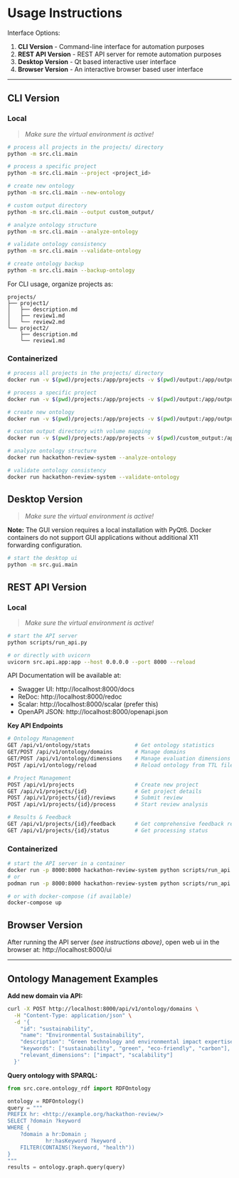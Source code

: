 # Usage Instructions

Interface Options:

1. **CLI Version** - Command-line interface for automation purposes
2. **REST API Version** - REST API server for remote automation purposes
3. **Desktop Version** - Qt based interactive user interface
4. **Browser Version** - An interactive browser based user interface

---

## CLI Version

### Local

> _Make sure the virtual environment is active!_

```bash
# process all projects in the projects/ directory
python -m src.cli.main

# process a specific project
python -m src.cli.main --project <project_id>

# create new ontology
python -m src.cli.main --new-ontology

# custom output directory
python -m src.cli.main --output custom_output/

# analyze ontology structure
python -m src.cli.main --analyze-ontology

# validate ontology consistency
python -m src.cli.main --validate-ontology

# create ontology backup
python -m src.cli.main --backup-ontology
```

For CLI usage, organize projects as:

```
projects/
├── project1/
│   ├── description.md
│   ├── review1.md
│   └── review2.md
└── project2/
    ├── description.md
    └── review1.md
```

### Containerized

```bash
# process all projects in the projects/ directory
docker run -v $(pwd)/projects:/app/projects -v $(pwd)/output:/app/output hackathon-review-system

# process a specific project
docker run -v $(pwd)/projects:/app/projects -v $(pwd)/output:/app/output hackathon-review-system --project ai-health-assistant

# create new ontology
docker run -v $(pwd)/projects:/app/projects -v $(pwd)/output:/app/output hackathon-review-system --new-ontology

# custom output directory with volume mapping
docker run -v $(pwd)/projects:/app/projects -v $(pwd)/custom_output:/app/output hackathon-review-system --output /app/output

# analyze ontology structure
docker run hackathon-review-system --analyze-ontology

# validate ontology consistency
docker run hackathon-review-system --validate-ontology
```

## Desktop Version

> _Make sure the virtual environment is active!_

**Note:** The GUI version requires a local installation with PyQt6. Docker containers do not support GUI applications without additional X11 forwarding configuration.

```bash
# start the desktop ui
python -m src.gui.main
```

## REST API Version

### Local

> _Make sure the virtual environment is active!_

```bash
# start the API server
python scripts/run_api.py

# or directly with uvicorn
uvicorn src.api.app:app --host 0.0.0.0 --port 8000 --reload
```

API Documentation will be available at:

- Swagger UI: http://localhost:8000/docs
- ReDoc: http://localhost:8000/redoc
- Scalar: http://localhost:8000/scalar (prefer this)
- OpenAPI JSON: http://localhost:8000/openapi.json

**Key API Endpoints**

```bash
# Ontology Management
GET /api/v1/ontology/stats              # Get ontology statistics
GET/POST /api/v1/ontology/domains       # Manage domains
GET/POST /api/v1/ontology/dimensions    # Manage evaluation dimensions
POST /api/v1/ontology/reload            # Reload ontology from TTL file

# Project Management
POST /api/v1/projects                   # Create new project
GET /api/v1/projects/{id}               # Get project details
POST /api/v1/projects/{id}/reviews      # Submit review
POST /api/v1/projects/{id}/process      # Start review analysis

# Results & Feedback
GET /api/v1/projects/{id}/feedback      # Get comprehensive feedback report
GET /api/v1/projects/{id}/status        # Get processing status
```

### Containerized

```bash
# start the API server in a container
docker run -p 8000:8000 hackathon-review-system python scripts/run_api.py
# or
podman run -p 8000:8000 hackathon-review-system python scripts/run_api.py

# or with docker-compose (if available)
docker-compose up
```

## Browser Version

After running the API server _(see instructions above)_, open web ui in the browser at: http://localhost:8000/ui

---

## Ontology Management Examples

**Add new domain via API:**

```bash
curl -X POST http://localhost:8000/api/v1/ontology/domains \
  -H "Content-Type: application/json" \
  -d '{
    "id": "sustainability",
    "name": "Environmental Sustainability",
    "description": "Green technology and environmental impact expertise",
    "keywords": ["sustainability", "green", "eco-friendly", "carbon"],
    "relevant_dimensions": ["impact", "scalability"]
  }'
```

**Query ontology with SPARQL:**

```python
from src.core.ontology_rdf import RDFOntology

ontology = RDFOntology()
query = """
PREFIX hr: <http://example.org/hackathon-review/>
SELECT ?domain ?keyword
WHERE {
    ?domain a hr:Domain ;
            hr:hasKeyword ?keyword .
    FILTER(CONTAINS(?keyword, "health"))
}
"""
results = ontology.graph.query(query)
```
